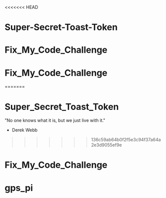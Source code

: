 <<<<<<< HEAD
# Super-Secret-Toast-Token
# Fix_My_Code_Challenge
# Fix_My_Code_Challenge
=======
# Super_Secret_Toast_Token



"No one knows what it is, but we just live with it."
- Derek Webb
>>>>>>> 136c59ab64b0f2f5e3c94f37a64a2e3d9055ef9e
# Fix_My_Code_Challenge
# gps_pi
